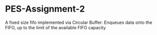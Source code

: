 # PES-Assignment-2 
A fixed size fifo implemented via Circular Buffer:
Enqueues data onto the FIFO, up to the limit of the available FIFO capacity
